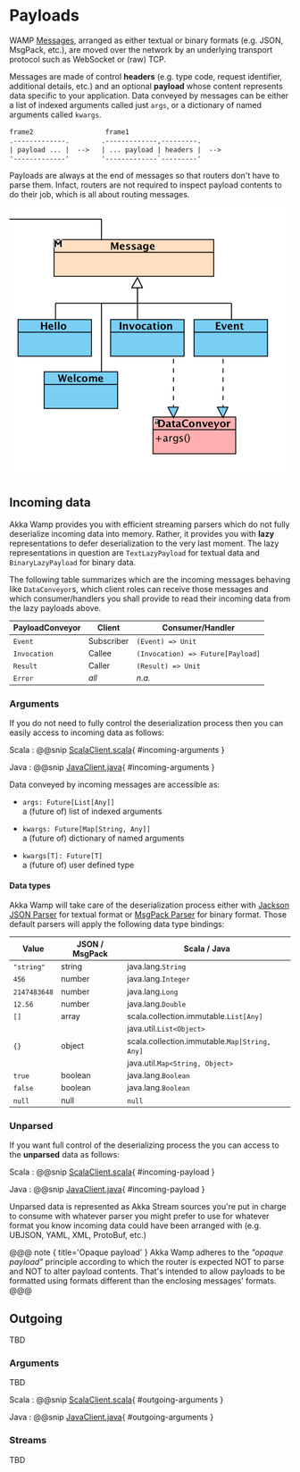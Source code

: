# Payloads
WAMP [Messages](./messages.html), arranged as either textual or binary formats (e.g. JSON, MsgPack, etc.), are moved over the network by an underlying transport protocol such as WebSocket or (raw) TCP. 

Messages are made of control __headers__ (e.g. type code, request identifier, additional details, etc.) and an optional __payload__ whose content represents data specific to your application. Data conveyed by messages can be either a list of indexed arguments called just ``args``, or a dictionary of named arguments called ``kwargs``. 

```
frame2                  frame1                             
.-------------.        .-------------,---------.    
| payload ... |  -->   | ... payload | headers |  -->  
'-------------'        '-------------`---------'     
```

Payloads are always at the end of messages so that routers don't have to parse them. Infact, routers are not required to inspect payload contents to do their job, which is all about routing messages.

![payloads](payloads.png)

## Incoming data

Akka Wamp provides you with efficient streaming parsers which do not fully deserialize incoming data into memory. Rather, it provides you with __lazy__ representations to defer deserialization to the very last moment. The lazy representations in question are ``TextLazyPayload`` for textual data and ``BinaryLazyPayload`` for binary data.


The following table summarizes which are the incoming messages behaving like ``DataConveyor``s, which client roles can receive those messages and which consumer/handlers you shall provide to read their incoming data from the lazy payloads above.

 PayloadConveyor  | Client     | Consumer/Handler                  
------------------|------------|------------------------------------ 
 ``Event``        | Subscriber | ``(Event) => Unit``         
 ``Invocation``   | Callee     | ``(Invocation) => Future[Payload]``      
 ``Result``       | Caller     | ``(Result) => Unit``            
 ``Error``        | _all_      | _n.a._                         
    

 
### Arguments
If you do not need to fully control the deserialization process then you can easily access to incoming data as follows:

Scala
:    @@snip [ScalaClient.scala](../scala/docs/ScalaClient.scala){ #incoming-arguments }

Java
:    @@snip [JavaClient.java](../java/docs/JavaClient.java){ #incoming-arguments }

Data conveyed by incoming messages are accessible as:

* ``args: Future[List[Any]]``  
  a (future of) list of indexed arguments   
      
* ``kwargs: Future[Map[String, Any]]``   
  a (future of) dictionary of named arguments
       
* ``kwargs[T]: Future[T]``  
   a (future of) user defined type

#### Data types
Akka Wamp will take care of the deserialization process either with [Jackson JSON Parser](https://github.com/FasterXML/jackson-module-scala) for textual format or [MsgPack Parser](https://github.com/msgpack/msgpack-scala) for binary format. Those default parsers will apply the following data type bindings:

Value          | JSON / MsgPack  | Scala / Java
---------------|-----------------|------------------------
``"string"``   | string          | java.lang.``String``
``456``        | number          | java.lang.``Integer``
``2147483648`` | number          | java.lang.``Long``
``12.56``      | number          | java.lang.``Double``
``[]``         | array           | scala.collection.immutable.``List[Any]`` 
               |                 | java.util.``List<Object>``
``{}``         | object          | scala.collection.immutable.``Map[String, Any]``
               |                 | java.util.``Map<String, Object>``
``true``       | boolean         | java.lang.``Boolean``
``false``      | boolean         | java.lang.``Boolean``
``null``       | null            | ``null``


### Unparsed
If you want full control of the deserializing process the you can access to the **unparsed** data as follows:

Scala
:    @@snip [ScalaClient.scala](../scala/docs/ScalaClient.scala){ #incoming-payload }

Java
:    @@snip [JavaClient.java](../java/docs/JavaClient.java){ #incoming-payload }

Unparsed data is represented as Akka Stream sources you're put in charge to consume with whatever parser you might prefer to use for whatever format you know incoming data could have been arranged with (e.g. UBJSON, YAML, XML, ProtoBuf, etc.)

@@@ note { title='Opaque payload' }
Akka Wamp adheres to the _"opaque payload"_ principle according to which the router is expected NOT to parse and NOT to alter payload contents. That's intended to allow payloads to be formatted using formats different than the enclosing messages' formats.
@@@
  
  
## Outgoing
TBD

### Arguments
TBD

Scala
:    @@snip [ScalaClient.scala](../scala/docs/ScalaClient.scala){ #outgoing-arguments }

Java
:    @@snip [JavaClient.java](../java/docs/JavaClient.java){ #outgoing-arguments }


### Streams
TBD